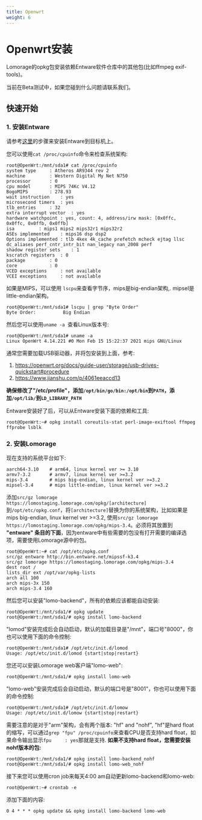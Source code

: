 ```yaml
---
title: Openwrt
weight: 6
---
```


# Openwrt安装

Lomorage的opkg包安装依赖Entware软件仓库中的其他包(比如ffmpeg exif-tools)。

当前在Beta测试中，如果您碰到什么问题请联系我们。

## 快速开始

### 1. 安装Entware

请参考[这里](https://github.com/Entware/Entware/wiki/Alternative-install-vs-standard)的步骤来安装Entware到目标机上。

您可以使用`cat /proc/cpuinfo`命令来检查系统架构:

```
root@OpenWrt:/mnt/sda1# cat /proc/cpuinfo 
system type		: Atheros AR9344 rev 2
machine			: Western Digital My Net N750
processor		: 0
cpu model		: MIPS 74Kc V4.12
BogoMIPS		: 278.93
wait instruction	: yes
microsecond timers	: yes
tlb_entries		: 32
extra interrupt vector	: yes
hardware watchpoint	: yes, count: 4, address/irw mask: [0x0ffc, 0x0ffc, 0x0ffb, 0x0ffb]
isa			: mips1 mips2 mips32r1 mips32r2
ASEs implemented	: mips16 dsp dsp2
Options implemented	: tlb 4kex 4k_cache prefetch mcheck ejtag llsc dc_aliases perf_cntr_intr_bit nan_legacy nan_2008 perf
shadow register sets	: 1
kscratch registers	: 0
package			: 0
core			: 0
VCED exceptions		: not available
VCEI exceptions		: not available
```

如果是MIPS，可以使用 `lscpu`来查看字节序，mips是big-endian架构,. mipsel是little-endian架构。

```
root@OpenWrt:/mnt/sda1# lscpu | grep "Byte Order"
Byte Order:          Big Endian
```

然后您可以使用`uname -a `查看Linux版本号:

```
root@OpenWrt:/mnt/sda1# uname -a
Linux OpenWrt 4.14.221 #0 Mon Feb 15 15:22:37 2021 mips GNU/Linux
```

通常您需要加载USB驱动器，并将包安装到上面，参考:

1. https://openwrt.org/docs/guide-user/storage/usb-drives-quickstart#procedure
2. https://www.jianshu.com/p/4061eeaccd13

**确保修改了"/etc/profile"，添加`/opt/bin/go/bin:/opt/bin`到`PATH`，添加`/opt/lib/`到`LD_LIBRARY_PATH`**

Entware安装好了后，可以从Entware安装下面的依赖和工具:

```
root@OpenWrt:~# opkg install coreutils-stat perl-image-exiftool ffmpeg ffprobe lsblk
```

### 2. 安装Lomorage

现在支持的系统平台如下:

```
aarch64-3.10    # arm64, linux kernel ver >= 3.10
armv7-3.2       # armv7, linux kernel ver >=3.2
mips-3.4        # mips big-endian, linux kernel ver >=3.2
mipsel-3.4      # mips little-endian, linux kernel ver >=3.2
```

添加`src/gz lomorage https://lomostaging.lomorage.com/opkg/[architecture]`到`/opt/etc/opkg.conf`，将`[architecture]`替换为你的系统架构，比如如果是mips big-endian, linux kernel ver >=3.2, 使用`src/gz lomorage https://lomostaging.lomorage.com/opkg/mips-3.4`。必须将其放置到 **"entware" 条目的下面**，因为entware中有些需要的包没有打开需要的编译选项，需要使用Lomorage源中的包。

```
root@OpenWrt:~# cat /opt/etc/opkg.conf
src/gz entware http://bin.entware.net/mipssf-k3.4
src/gz lomorage https://lomostaging.lomorage.com/opkg/mips-3.4
dest root /
lists_dir ext /opt/var/opkg-lists
arch all 100
arch mips-3x 150
arch mips-3.4 160
```

然后您可以安装"lomo-backend"，所有的依赖应该都能自动安装:

```
root@OpenWrt:/mnt/sda1/# opkg update
root@OpenWrt:/mnt/sda1/# opkg install lomo-backend
```

"lomod"安装完成后会自动启动，默认的加载目录是"/mnt"，端口号"8000"，你也可以使用下面的命令控制:

```
root@OpenWrt:/mnt/sda1# /opt/etc/init.d/lomod
Usage: /opt/etc/init.d/lomod {start|stop|restart}
```

您还可以安装Lomorage web客户端"lomo-web":

```
root@OpenWrt:/mnt/sda1/# opkg install lomo-web
```

"lomo-web"安装完成后会自动启动，默认的端口号是"8001"，你也可以使用下面的命令控制:

```
root@OpenWrt:/mnt/sda1# /opt/etc/init.d/lomow
Usage: /opt/etc/init.d/lomow {start|stop|restart}
```

需要注意的是对于"arm"架构，会有两个版本: "hf" and "nohf", "hf"是hard float的缩写，可以通过`grep "fpu" /proc/cpuinfo`来查看CPU是否支持hard float，如果命令输出显示`fpu     : yes`那就是支持. **如果不支持hard float，您需要安装nohf版本的包:**

```
root@OpenWrt:/mnt/sda1/# opkg install lomo-backend_nohf
root@OpenWrt:/mnt/sda1/# opkg install lomo-web_nohf
```

接下来您可以使用cron job来每天4:00 am自动更新lomo-backend和lomo-web:

```
root@OpenWrt:~# crontab -e
```

添加下面的内容:

```
0 4 * * * opkg update && opkg install lomo-backend lomo-web
```
